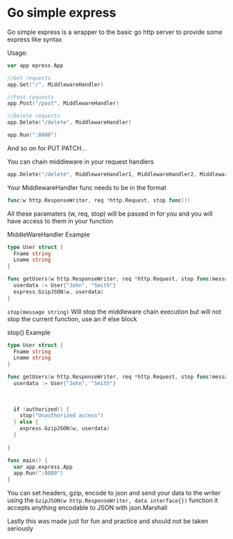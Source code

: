 # Go simple express

Go simple express is a wrapper to the basic go http server to provide some express like syntax

Usage:
``` go
var app epress.App

//Get requests
app.Get("/", MiddlewareHandler)

//Post requests
app.Post("/post", MiddlewareHandler)

//Delete requests
app.Delete("/delete", MiddlewareHandler)

app.Run(":8080")
```
And so on for PUT PATCH...

You can chain middleware in your request handlers
```go
app.Delete("/delete", MiddlewareHandler1, MiddlewareHandler2, MiddlewareHandler3)
```


Your MiddlewareHandler func needs to be in the format
```go
func(w http.ResponseWriter, req *http.Request, stop func())
```
All these paramaters (w, req, stop) will be passed in for you and you will have access to them in your function

MiddleWareHandler Example
```go
type User struct {
  Fname string
  Lname string
}

func getUsers(w http.ResponseWriter, req *http.Request, stop func(message string)) {
  userdata := User{"John", "Smith"}
  express.GzipJSON(w, userdata)
}
```

`stop(message string)` Will stop the middleware chain execution but will not stop the current function, use an if else block

stop() Example
```go
type User struct {
  Fname string
  Lname string
}

func getUsers(w http.ResponseWriter, req *http.Request, stop func(message string)) {
  userdata := User{"John", "Smith"}
  
  
  
  if !authorized() {
    stop("Unauthorized access")
  } else {
    express.GzipJSON(w, userdata)
  }
  
}

func main() {
  var app express.App
  app.Run(":8080")
}
```

You can set headers, gzip, encode to json and send your data to the writer using the `GzipJSON(w http.ResponseWriter, data interface{})` function
it accepts anything encodable to JSON with json.Marshall

Lastly this was made just for fun and practice and should not be taken seriously
